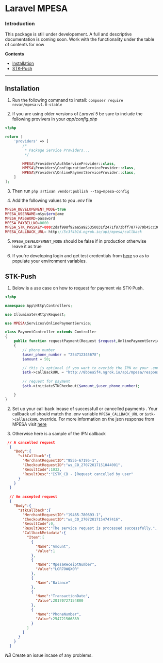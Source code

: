 # Laravel MPESA

### Introduction 

This package is still under developement. A full and descriptive documentation is coming soon. Work with the functionality under the table of contents for now

**Contents**
- [Installation](#installation)
- [STK-Push](#stk-push)


---

## Installation
1. Run the following command to install:
`composer require nevar/mpesa:v1.0-stable`

2. If you are using older versions of _Laravel 5_ be sure to include the following provivers in your _*app/config.php*_

```php
<?php

return [
    'providers' => [
        /*
         * Package Service Providers...
         */

        MPESA\Providers\AuthServiceProvider::class,
        MPESA\Providers\ConfigurationServiceProvider::class,
        MPESA\Providers\OnlinePaymentServiceProvider::class,
    ]
];

```
3. Then run `php artisan vendor:publish --tag=mpesa-config`

4. Add the following values to you _*.env*_ file

```php
MPESA_DEVELOPEMENT_MODE=true
MPESA_USERNAME=m&yu$ern@ame
MPESA_PASSWORD=password
MPESA_PAYBILLNO=0000
MPESA_STK_PASSKEY=000c2daf998f92aa5a925350031f2471f873bff7877879b45cc364f2cb9a9907ef1245
MPESA_CALLBACK_URL= http://5c3f4b1d.ngrok.io/api/mpesa/callback

```

5. `MPESA_DEVELOPEMENT_MODE` should be false if in production otherwise leave it as true

6. If you're developing login and get test credentials from [here](https://developer.safaricom.co.ke/test_credentials) so as to populate your environment variables.

## STK-Push

1. Below is a use case on how to request for payment via STK-Push. 

```php
<?php

namespace App\Http\Controllers;

use Illuminate\Http\Request;

use MPESA\Services\OnlinePaymentService;

class PaymentController extends Controller
{
    public function requestPayment(Request $request,OnlinePaymentService $stk)
    {
        // phone number
        $user_phone_number = "254712345678";
        $amount = 50;

        // this is optional if you want to overide the IPN on your .env
        $stk->callBackURL = "http://8bbea5f4.ngrok.io/api/mpesa/response-callback";
        
        // request for payment
        $stk->initiateSTKCheckout($amount,$user_phone_number);

    }
}
```

2. Set up your call back incase of successfull or cancelled payments . Your callback url should match the .env variable `MPESA_CALLBACK_URL` or `$stk->callBackURL` override. For more information on the json response from MPESA visit [here](https://developer.safaricom.co.ke/docs?json#lipa-na-m-pesa-online-payment)

3. Otherwise here is a sample of the IPN callback

```json
 // A cancelled request
  {
    "Body":{
      "stkCallback":{
        "MerchantRequestID":"8555-67195-1",
        "CheckoutRequestID":"ws_CO_27072017151044001",
        "ResultCode":1032,
        "ResultDesc":"[STK_CB - ]Request cancelled by user"
      }
    }
  }
  
  // An accepted request
  {
    "Body":{
      "stkCallback":{
        "MerchantRequestID":"19465-780693-1",
        "CheckoutRequestID":"ws_CO_27072017154747416",
        "ResultCode":0,
        "ResultDesc":"The service request is processed successfully.",
        "CallbackMetadata":{
          "Item":[
            {
              "Name":"Amount",
              "Value":1
            },
            {
              "Name":"MpesaReceiptNumber",
              "Value":"LGR7OWQX0R"
            },
            {
              "Name":"Balance"
            },
            {
              "Name":"TransactionDate",
              "Value":20170727154800
            },
            {
              "Name":"PhoneNumber",
              "Value":254721566839
            }
          ]
        }
      }
    }
  }
```

*NB* Create an issue incase of any problems.
